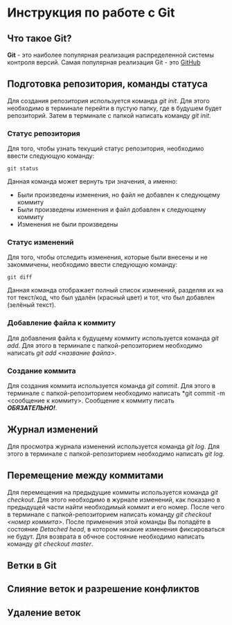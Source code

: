 # Инструкция по работе с Git

## Что такое Git?
**Git** - это наиболее популярная реализация распределенной системы контроля версий. Самая популярная реализация Git - это [GitHub](https://github.com/)

## Подготовка репозитория, команды статуса
Для создания репозитория используется команда *git init*. Для этого необходимо в терминале перейти в пустую папку, где в будушем будет репозиторий. Затем в терминале с папкой написать команду *git init*.

### Статус репозитория
Для того, чтобы узнать текущий статус репозитория, необходимо ввести следующую команду:

    git status
Данная команда может вернуть три значения, а именно:
+ Были произведены изменения, но файл не добавлен к следующему коммиту
+ Были произведены изменения и файл добавлен к следующему коммиту
+ Изменения не были произведены

### Статус изменений
Для того, чтобы отследить изменения, которые были внесены и не закоммичены, необходимо ввести следующую команду:

    git diff
Данная команда отображает полный список изменений, разделяя их на тот текст/код, что был удалён (красный цвет) и тот, что был добавлен (зелёный текст).
### Добавление файла к коммиту
Для добавления файла к будущему коммиту используется команда *git add*. Для этого в терминале с папкой-репозиторием необходимо написать *git add <название файла>*.

### Создание коммита
Для создания коммита используется команда *git commit*. Для этого в терминале с папкой-репозиторием необходимо написать *git commit -m <сообщение к коммиту>. Сообщение к коммиту писать ***ОБЯЗАТЕЛЬНО!***.

## Журнал изменений
Для просмотра журнала изменений используется команда *git log*. Для этого в терминале с папкой-репозиторием необходимо написать *git log*.

## Перемещение между коммитами
Для перемещения на предыдущие коммиты используется команда *git checkout*. Для этого необходимо в журнале изменений, как показано в предыдущей части найти необходимый коммит и его номер. После чего в терминале с папкой-репозиторием написать команду *git checkout <номер коммита>*. После применения этой команды Вы попадёте в состояние *Detached head*, в котором никакие изменения фиксироваться не будут. Для возврата в обчное состояние необходимо написать команду *git checkout master*.
## Ветки в Git

## Слияние веток и разрешение конфликтов

## Удаление веток